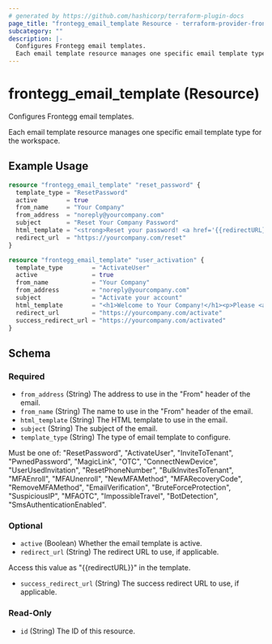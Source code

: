 ```yaml
---
# generated by https://github.com/hashicorp/terraform-plugin-docs
page_title: "frontegg_email_template Resource - terraform-provider-frontegg"
subcategory: ""
description: |-
  Configures Frontegg email templates.
  Each email template resource manages one specific email template type for the workspace.
---
```


# frontegg_email_template (Resource)

Configures Frontegg email templates.

Each email template resource manages one specific email template type for the workspace.

## Example Usage

```terraform
resource "frontegg_email_template" "reset_password" {
  template_type = "ResetPassword"
  active        = true
  from_name     = "Your Company"
  from_address  = "noreply@yourcompany.com"
  subject       = "Reset Your Company Password"
  html_template = "<strong>Reset your password! <a href='{{redirectURL}}'>Click here</a></strong>"
  redirect_url  = "https://yourcompany.com/reset"
}

resource "frontegg_email_template" "user_activation" {
  template_type        = "ActivateUser"
  active               = true
  from_name            = "Your Company"
  from_address         = "noreply@yourcompany.com"
  subject              = "Activate your account"
  html_template        = "<h1>Welcome to Your Company!</h1><p>Please <a href='{{redirectURL}}'>click here</a> to activate your account.</p>"
  redirect_url         = "https://yourcompany.com/activate"
  success_redirect_url = "https://yourcompany.com/activated"
}
```

<!-- schema generated by tfplugindocs -->
## Schema

### Required

- `from_address` (String) The address to use in the "From" header of the email.
- `from_name` (String) The name to use in the "From" header of the email.
- `html_template` (String) The HTML template to use in the email.
- `subject` (String) The subject of the email.
- `template_type` (String) The type of email template to configure.

Must be one of: "ResetPassword", "ActivateUser", "InviteToTenant", "PwnedPassword", "MagicLink", "OTC", "ConnectNewDevice", "UserUsedInvitation", "ResetPhoneNumber", "BulkInvitesToTenant", "MFAEnroll", "MFAUnenroll", "NewMFAMethod", "MFARecoveryCode", "RemoveMFAMethod", "EmailVerification", "BruteForceProtection", "SuspiciousIP", "MFAOTC", "ImpossibleTravel", "BotDetection", "SmsAuthenticationEnabled".

### Optional

- `active` (Boolean) Whether the email template is active.
- `redirect_url` (String) The redirect URL to use, if applicable.

Access this value as "\{\{redirectURL\}\}" in the template.
- `success_redirect_url` (String) The success redirect URL to use, if applicable.

### Read-Only

- `id` (String) The ID of this resource.

